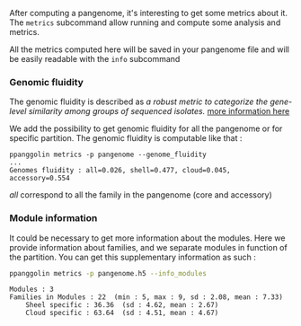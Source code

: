 After computing a pangenome, it's interesting to get some metrics about it.
The `metrics` subcommand allow running and compute some analysis and metrics.

All the metrics computed here will be saved in your pangenome file and 
will be easily readable with the `info` subcommand

### Genomic fluidity
The genomic fluidity is described as *a robust metric to categorize the
gene-level similarity among groups of sequenced isolates.* 
[more information here](https://bmcgenomics.biomedcentral.com/articles/10.1186/1471-2164-12-32)

We add the possibility to get genomic fluidity for all the pangenome or 
for specific partition. The genomic fluidity is computable like that :
```
ppanggolin metrics -p pangenome --genome_fluidity
...
Genomes fluidity : all=0.026, shell=0.477, cloud=0.045, accessory=0.554
```
*all* correspond to all the family in the pangenome (core and accessory)

### Module information
It could be necessary to get more information about the modules. 
Here we provide information about families, and we separate modules in 
function of the partition. You can get this supplementary information 
as such :
```bash
ppanggolin metrics -p pangenome.h5 --info_modules
```

```
Modules : 3
Families in Modules : 22  (min : 5, max : 9, sd : 2.08, mean : 7.33)
	Sheel specific : 36.36  (sd : 4.62, mean : 2.67)
	Cloud specific : 63.64  (sd : 4.51, mean : 4.67)
```
